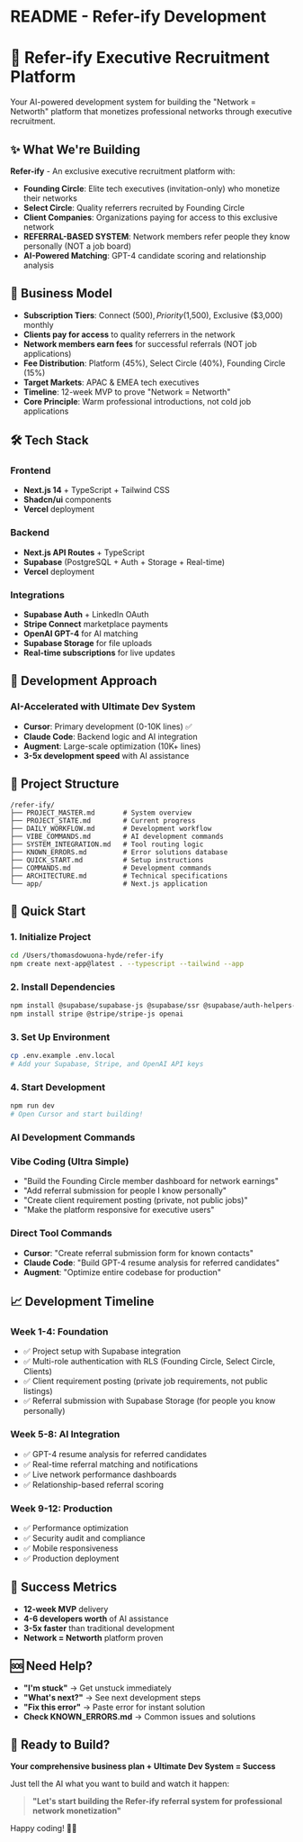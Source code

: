 # README - Refer-ify Development

# 🚀 Refer-ify Executive Recruitment Platform

Your AI-powered development system for building the "Network = Networth" platform that monetizes professional networks through executive recruitment.

## ✨ What We're Building

**Refer-ify** - An exclusive executive recruitment platform with:
- **Founding Circle**: Elite tech executives (invitation-only) who monetize their networks
- **Select Circle**: Quality referrers recruited by Founding Circle  
- **Client Companies**: Organizations paying for access to this exclusive network
- **REFERRAL-BASED SYSTEM**: Network members refer people they know personally (NOT a job board)
- **AI-Powered Matching**: GPT-4 candidate scoring and relationship analysis

## 🎯 Business Model
- **Subscription Tiers**: Connect ($500), Priority ($1,500), Exclusive ($3,000) monthly
- **Clients pay for access** to quality referrers in the network
- **Network members earn fees** for successful referrals (NOT job applications)
- **Fee Distribution**: Platform (45%), Select Circle (40%), Founding Circle (15%)
- **Target Markets**: APAC & EMEA tech executives
- **Timeline**: 12-week MVP to prove "Network = Networth"
- **Core Principle**: Warm professional introductions, not cold job applications

## 🛠️ Tech Stack

### Frontend
- **Next.js 14** + TypeScript + Tailwind CSS
- **Shadcn/ui** components
- **Vercel** deployment

### Backend  
- **Next.js API Routes** + TypeScript
- **Supabase** (PostgreSQL + Auth + Storage + Real-time)
- **Vercel** deployment

### Integrations
- **Supabase Auth** + LinkedIn OAuth
- **Stripe Connect** marketplace payments
- **OpenAI GPT-4** for AI matching
- **Supabase Storage** for file uploads
- **Real-time subscriptions** for live updates

## 🎨 Development Approach

### AI-Accelerated with Ultimate Dev System
- **Cursor**: Primary development (0-10K lines) ✅
- **Claude Code**: Backend logic and AI integration
- **Augment**: Large-scale optimization (10K+ lines)
- **3-5x development speed** with AI assistance

## 📁 Project Structure

```
/refer-ify/
├── PROJECT_MASTER.md       # System overview
├── PROJECT_STATE.md        # Current progress
├── DAILY_WORKFLOW.md       # Development workflow
├── VIBE_COMMANDS.md        # AI development commands
├── SYSTEM_INTEGRATION.md   # Tool routing logic
├── KNOWN_ERRORS.md         # Error solutions database
├── QUICK_START.md          # Setup instructions
├── COMMANDS.md             # Development commands
├── ARCHITECTURE.md         # Technical specifications
└── app/                    # Next.js application
```

## 🚀 Quick Start

### 1. Initialize Project
```bash
cd /Users/thomasdowuona-hyde/refer-ify
npm create next-app@latest . --typescript --tailwind --app
```

### 2. Install Dependencies
```bash
npm install @supabase/supabase-js @supabase/ssr @supabase/auth-helpers-nextjs
npm install stripe @stripe/stripe-js openai
```

### 3. Set Up Environment
```bash
cp .env.example .env.local
# Add your Supabase, Stripe, and OpenAI API keys
```

### 4. Start Development
```bash
npm run dev
# Open Cursor and start building!
```

### **AI Development Commands**

### Vibe Coding (Ultra Simple)
- "Build the Founding Circle member dashboard for network earnings"
- "Add referral submission for people I know personally"  
- "Create client requirement posting (private, not public jobs)"
- "Make the platform responsive for executive users"

### Direct Tool Commands
- **Cursor**: "Create referral submission form for known contacts"
- **Claude Code**: "Build GPT-4 resume analysis for referred candidates"
- **Augment**: "Optimize entire codebase for production"

## 📈 Development Timeline

### Week 1-4: Foundation
- ✅ Project setup with Supabase integration
- ✅ Multi-role authentication with RLS (Founding Circle, Select Circle, Clients)
- ✅ Client requirement posting (private job requirements, not public listings)
- ✅ Referral submission with Supabase Storage (for people you know personally)

### Week 5-8: AI Integration  
- ✅ GPT-4 resume analysis for referred candidates
- ✅ Real-time referral matching and notifications
- ✅ Live network performance dashboards
- ✅ Relationship-based referral scoring

### Week 9-12: Production
- ✅ Performance optimization
- ✅ Security audit and compliance
- ✅ Mobile responsiveness
- ✅ Production deployment

## 🎯 Success Metrics
- **12-week MVP** delivery
- **4-6 developers worth** of AI assistance
- **3-5x faster** than traditional development
- **Network = Networth** platform proven

## 🆘 Need Help?

- **"I'm stuck"** → Get unstuck immediately
- **"What's next?"** → See next development steps
- **"Fix this error"** → Paste error for instant solution
- **Check KNOWN_ERRORS.md** → Common issues and solutions

## 🎉 Ready to Build?

**Your comprehensive business plan + Ultimate Dev System = Success**

Just tell the AI what you want to build and watch it happen:

> **"Let's start building the Refer-ify referral system for professional network monetization"**

Happy coding! 🚀✨